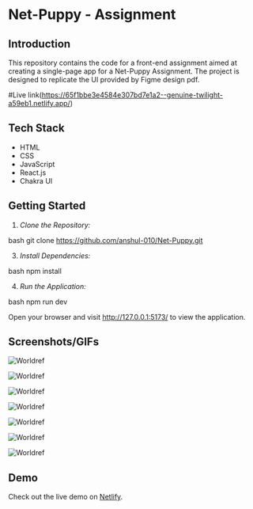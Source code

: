 # Net-Puppy - Assignment

## Introduction

This repository contains the code for a front-end assignment aimed at creating a single-page app for a Net-Puppy Assignment. The project is designed to replicate the UI provided by Figme design pdf.




#Live link(https://65f1bbe3e4584e307bd7e1a2--genuine-twilight-a59eb1.netlify.app/)

## Tech Stack

- HTML
- CSS
- JavaScript
- React.js
- Chakra UI


## Getting Started

1. *Clone the Repository:*

bash
git clone https://github.com/anshul-010/Net-Puppy.git


3. *Install Dependencies:*

bash
npm install


4. *Run the Application:*

bash
npm run dev


Open your browser and visit http://127.0.0.1:5173/ to view the application.

## Screenshots/GIFs


![Worldref](https://github.com/anshul-010/Net-Puppy/assets/93611786/ce803ee3-cdbc-4746-96ac-55d8ff329075)


![Worldref](https://github.com/anshul-010/Net-Puppy/assets/93611786/18d8438e-0d87-4d40-81b1-4bb814cf1f44)


![Worldref](https://github.com/anshul-010/Net-Puppy/assets/93611786/49d7a830-9bf7-4582-86b8-f2821e9a59d9)


![Worldref](https://github.com/anshul-010/Net-Puppy/assets/93611786/686854e9-4cea-4931-b9e8-13213e49662d)


![Worldref](https://github.com/anshul-010/Net-Puppy/assets/93611786/b3a85b8a-2a72-4bba-947a-d4dedb4bea22)


![Worldref](https://github.com/anshul-010/Net-Puppy/assets/93611786/b8df789b-0fbe-44a9-8100-7c1eaec2ab9a)


![Worldref](https://github.com/anshul-010/Net-Puppy/assets/93611786/87d4edda-5408-4aff-b0ba-a0a7c4d3784b)


## Demo

Check out the live demo on [Netlify](https://65f1bbe3e4584e307bd7e1a2--genuine-twilight-a59eb1.netlify.app/).
